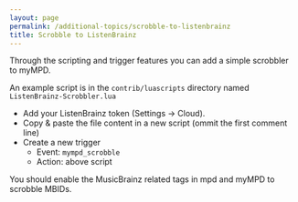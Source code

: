 ```yaml
---
layout: page
permalink: /additional-topics/scrobble-to-listenbrainz
title: Scrobble to ListenBrainz
---
```


Through the scripting and trigger features you can add a simple scrobbler to myMPD.

An example script is in the `contrib/luascripts` directory named `ListenBrainz-Scrobbler.lua`

- Add your ListenBrainz token (Settings -> Cloud).
- Copy & paste the file content in a new script (ommit the first comment line)
- Create a new trigger
  - Event: `mympd_scrobble`
  - Action: above script

You should enable the MusicBrainz related tags in mpd and myMPD to scrobble MBIDs.
